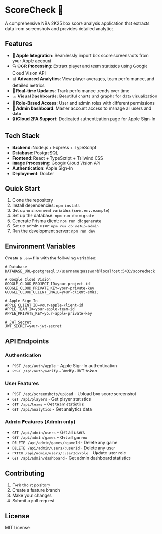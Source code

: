 # ScoreCheck 🏀

A comprehensive NBA 2K25 box score analysis application that extracts data from screenshots and provides detailed analytics.

## Features

- 📱 **Apple Integration**: Seamlessly import box score screenshots from your Apple account
- 🔍 **OCR Processing**: Extract player and team statistics using Google Cloud Vision API
- 📊 **Advanced Analytics**: View player averages, team performance, and detailed metrics
- 🎯 **Real-time Updates**: Track performance trends over time
- 📈 **Visual Dashboards**: Beautiful charts and graphs for data visualization
- 🔐 **Role-Based Access**: User and admin roles with different permissions
- 👑 **Admin Dashboard**: Master account access to manage all users and data
- 🔒 **iCloud 2FA Support**: Dedicated authentication page for Apple Sign-In

## Tech Stack

- **Backend**: Node.js + Express + TypeScript
- **Database**: PostgreSQL
- **Frontend**: React + TypeScript + Tailwind CSS
- **Image Processing**: Google Cloud Vision API
- **Authentication**: Apple Sign-In
- **Deployment**: Docker

## Quick Start

1. Clone the repository
2. Install dependencies: `npm install`
3. Set up environment variables (see `.env.example`)
4. Set up the database: `npm run db:migrate`
5. Generate Prisma client: `npm run db:generate`
6. Set up admin user: `npm run db:setup-admin`
7. Run the development server: `npm run dev`

## Environment Variables

Create a `.env` file with the following variables:

```env
# Database
DATABASE_URL=postgresql://username:password@localhost:5432/scorecheck

# Google Cloud Vision
GOOGLE_CLOUD_PROJECT_ID=your-project-id
GOOGLE_CLOUD_PRIVATE_KEY=your-private-key
GOOGLE_CLOUD_CLIENT_EMAIL=your-client-email

# Apple Sign-In
APPLE_CLIENT_ID=your-apple-client-id
APPLE_TEAM_ID=your-apple-team-id
APPLE_PRIVATE_KEY=your-apple-private-key

# JWT Secret
JWT_SECRET=your-jwt-secret
```

## API Endpoints

### Authentication
- `POST /api/auth/apple` - Apple Sign-In authentication
- `POST /api/auth/verify` - Verify JWT token

### User Features
- `POST /api/screenshots/upload` - Upload box score screenshot
- `GET /api/players` - Get player statistics
- `GET /api/teams` - Get team statistics
- `GET /api/analytics` - Get analytics data

### Admin Features (Admin only)
- `GET /api/admin/users` - Get all users
- `GET /api/admin/games` - Get all games
- `DELETE /api/admin/games/:gameId` - Delete any game
- `DELETE /api/admin/users/:userId` - Delete any user
- `PATCH /api/admin/users/:userId/role` - Update user role
- `GET /api/admin/dashboard` - Get admin dashboard statistics

## Contributing

1. Fork the repository
2. Create a feature branch
3. Make your changes
4. Submit a pull request

## License

MIT License
